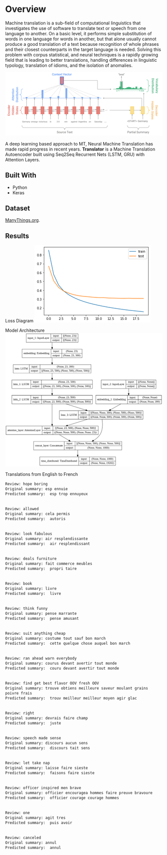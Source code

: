 # Overview


Machine translation is a sub-field of computational linguistics that investigates the use of software to translate text or speech from one language to another. On a basic level, it performs simple substitution of words in one language for words in another, but that alone usually cannot produce a good translation of a text because recognition of whole phrases and their closest counterparts in the target language is needed. Solving this problem with corpus statistical, and neural techniques is a rapidly growing field that is leading to better translations, handling differences in linguistic typology, translation of idioms, and the isolation of anomalies.

![Seq2Seq Attention RNN](seq2seq-attn.png)

A deep learning based approach to MT, Neural Machine Translation has made rapid progress in recent years. **Translator** is a Machine Translation Autoencoder built using Seq2Seq Recurrent Nets (LSTM, GRU) with Attention Layers.

## Built With

- Python
- Keras

## Dataset

[ManyThings.org](http://www.manythings.org/anki/).


## Results

Loss Diagram
![Loss Diagram](mlt1.png)

Model Architecture
![Model Architecture](mlt.png)


Translations from English to French
```
Review: hope boring 
Original summary: esp ennuie 
Predicted summary:  esp trop ennuyeux


Review: allowed 
Original summary: cela permis 
Predicted summary:  autoris


Review: look fabulous 
Original summary: air resplendissante 
Predicted summary:  air resplendissant


Review: deals furniture 
Original summary: fait commerce meubles 
Predicted summary:  propri taire


Review: book 
Original summary: livre 
Predicted summary:  livre


Review: think funny 
Original summary: pense marrante 
Predicted summary:  pense amusant


Review: suit anything cheap 
Original summary: costume tout sauf bon march 
Predicted summary:  cette quelque chose auquel bon march


Review: ran ahead warn everybody 
Original summary: courus devant avertir tout monde 
Predicted summary:  couru devant avertir tout monde


Review: find get best flavor OOV fresh OOV 
Original summary: trouve obtiens meilleure saveur moulant grains poivre frais 
Predicted summary:  trouv meilleur meilleur moyen agir glac


Review: right 
Original summary: devrais faire champ 
Predicted summary:  juste


Review: speech made sense 
Original summary: discours aucun sens 
Predicted summary:  discours tait sens


Review: let take nap 
Original summary: laisse faire sieste 
Predicted summary:  faisons faire sieste


Review: officer inspired men brave 
Original summary: officier encouragea hommes faire preuve bravoure 
Predicted summary:  officier courage courage hommes


Review: one 
Original summary: agit tres 
Predicted summary:  puis avoir


Review: canceled 
Original summary: annul 
Predicted summary:  annul
```


